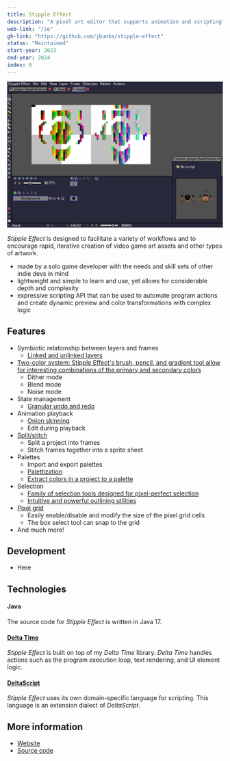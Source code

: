 ```yaml
---
title: Stipple Effect
description: "A pixel art editor that supports animation and scripting"
web-link: "/se"
gh-link: "https://github.com/jbunke/stipple-effect"
status: "Maintained"
start-year: 2023
end-year: 2024
index: 0
---
```


![A preview script in action](https://raw.githubusercontent.com/jbunke/se-docs/master/assets/graphics/complex-preview.gif)

<!-- TODO - rewrite -->

*Stipple Effect* is designed to facilitate a variety of workflows and to encourage rapid, iterative creation of video game art assets and other types of artwork.

* made by a solo game developer with the needs and skill sets of other indie devs in mind
* lightweight and simple to learn and use, yet allows for considerable depth and complexity
* expressive scripting API that can be used to automate program actions and create dynamic preview and color transformations with complex logic

## Features
* Symbiotic relationship between layers and frames
    * [Linked and unlinked layers](https://raw.githubusercontent.com/jbunke/se-docs/master/assets/graphics/linked-layers.gif)
* [Two-color system: Stipple Effect's brush, pencil, and gradient tool allow for interesting combinations of the primary and secondary colors](https://raw.githubusercontent.com/jbunke/se-docs/master/assets/graphics/combination-modes.gif)
    * Dither mode
    * Blend mode
    * Noise mode
* State management
    * [Granular undo and redo](https://raw.githubusercontent.com/jbunke/se-docs/master/assets/graphics/granular-undo-redo.gif)
* Animation playback
    * [Onion skinning](https://raw.githubusercontent.com/jbunke/se-docs/master/assets/graphics/onion-skin.gif)
    * Edit during playback
* [Split/stitch](https://raw.githubusercontent.com/jbunke/se-docs/master/assets/graphics/split-stitch.gif)
    * Split a project into frames
    * Stitch frames together into a sprite sheet
* Palettes
    * Import and export palettes
    * [Palettization](https://raw.githubusercontent.com/jbunke/se-docs/master/assets/graphics/palettization.gif)
    * [Extract colors in a project to a palette](https://raw.githubusercontent.com/jbunke/se-docs/master/assets/graphics/extract-colors.gif)
* Selection
    * [Family of selection tools designed for pixel-perfect selection](https://raw.githubusercontent.com/jbunke/se-docs/master/assets/graphics/selection-tools.gif)
    * [Intuitive and powerful outlining utilities](https://raw.githubusercontent.com/jbunke/se-docs/master/assets/graphics/outline.gif)
* [Pixel grid](https://raw.githubusercontent.com/jbunke/se-docs/master/assets/graphics/pixel-grid.gif)
    * Easily enable/disable and modify the size of the pixel grid cells
    * The box select tool can snap to the grid
* And much more!

## Development
* Here

## Technologies
#### Java
The source code for *Stipple Effect* is written in Java 17.

#### [Delta Time](/projects/delta-time)
*Stipple Effect* is built on top of my *Delta Time* library. *Delta Time* handles actions such as the program execution loop, text rendering, and UI element logic.

#### [DeltaScript](/projects/deltascript)
*Stipple Effect* uses its own domain-specific language for scripting. This language is an extension dialect of *DeltaScript*.

## More information
* [Website](/se)
* [Source code](https://github.com/jbunke/stipple-effect)

